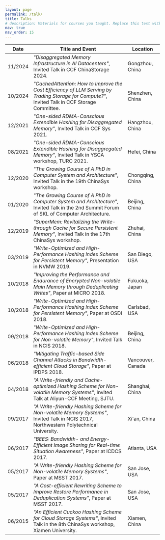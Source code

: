 ```yaml
---
layout: page
permalink: /talk/
title: Talks 
# description: Materials for courses you taught. Replace this text with your description.
nav: true
nav_order: 15
---
```


|Date        | Title and Event                                                                                                                                 | Location        |
|------------|-------------------------------------------------------------------------------------------------------------------------------------------------|-----------------|
| 11/2024    | *"Disaggregated Memory Infrastructure in AI Datacenters"*, Invited Talk in CCF ChinaStorage 2024.                                              | Gongzhou, China |
| 10/2024    | *"CachedAttention: How to Improve the Cost Efficiency of LLM Serving by Trading Storage for Compute?"*, Invited Talk in CCF Storage Committee. | Shenzhen, China |
| 12/2021    | *"One-sided RDMA-Conscious Extendible Hashing for Disaggregated Memory"*, Invited Talk in CCF Sys 2021.                                       | Hangzhou, China |
| 08/2021    | *"One-sided RDMA-Conscious Extendible Hashing for Disaggregated Memory"*, Invited Talk in YSCA workshop, TURC 2021.                           | Hefei, China    |
| 12/2020    | *"The Growing Course of A PhD in Computer System and Architecture"*, Invited Talk in the 19th ChinaSys workshop.                               | Chongqing, China|
| 01/2020    | *"The Growing Course of A PhD in Computer System and Architecture"*, Invited Talk in the 2nd Summit Forum of SKL of Computer Architecture.     | Beijing, China  |
| 12/2019    | *"SuperMem: Revitalizing the Write-through Cache for Secure Persistent Memory"*, Invited Talk in the 17th ChinaSys workshop.                   | Zhuhai, China   |
| 03/2019    | *"Write-Optimized and High-Performance Hashing Index Scheme for Persistent Memory"*, Presentation in NVMW 2019.                                | San Diego, USA  |
| 10/2018    | *"Improving the Performance and Endurance of Encrypted Non-volatile Main Memory through Deduplicating Writes"*, Paper at MICRO 2018.           | Fukuoka, Japan  |
| 10/2018    | *"Write-Optimized and High-Performance Hashing Index Scheme for Persistent Memory"*, Paper at OSDI 2018.                                       | Carlsbad, USA   |
| 09/2018    | *"Write-Optimized and High-Performance Hashing Index Scheme for Non-volatile Memory"*, Invited Talk in NCIS 2018.                              | Beijing, China  |
| 06/2018    | *"Mitigating Traffic-based Side Channel Attacks in Bandwidth-efficient Cloud Storage"*, Paper at IPDPS 2018.                                   | Vancouver, Canada |
| 04/2018    | *"A Write-friendly and Cache-optimized Hashing Scheme for Non-volatile Memory Systems"*, Invited Talk at Aliyun-CCF Meeting, SJTU.             | Shanghai, China |
| 09/2017    | *"A Write-friendly Hashing Scheme for Non-volatile Memory Systems"*, Invited Talk in NCIS 2017, Northwestern Polytechnical University.         | Xi'an, China    |
| 06/2017    | *"BEES: Bandwidth- and Energy- Efficient Image Sharing for Real-time Situation Awareness"*, Paper at ICDCS 2017.                               | Atlanta, USA    |
| 05/2017    | *"A Write-friendly Hashing Scheme for Non-volatile Memory Systems"*, Paper at MSST 2017.                                                       | San Jose, USA   |
| 05/2017    | *"A Cost-efficient Rewriting Scheme to Improve Restore Performance in Deduplication Systems"*, Paper at MSST 2017.                             | San Jose, USA   |
| 06/2015    | *"An Efficient Cuckoo Hashing Scheme for Cloud Storage Systems"*, Invited Talk in the 8th ChinaSys workshop, Xiamen University.                | Xiamen, China   |

